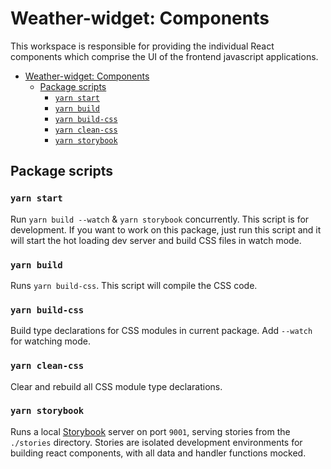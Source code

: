 # Weather-widget: Components

This workspace is responsible for providing the individual React components which comprise the UI of the frontend javascript applications.

- [Weather-widget: Components](#weather-widget-components)
  - [Package scripts](#package-scripts)
    - [`yarn start`](#yarn-start)
    - [`yarn build`](#yarn-build)
    - [`yarn build-css`](#yarn-build-css)
    - [`yarn clean-css`](#yarn-clean-css)
    - [`yarn storybook`](#yarn-storybook)

## Package scripts

### `yarn start`

Run `yarn build --watch` & `yarn storybook` concurrently. This script is for development. If you want to work on this package, just run this script and it will start the hot loading dev server and build CSS files in watch mode.

### `yarn build`

Runs `yarn build-css`. This script will compile the CSS code.

### `yarn build-css`

Build type declarations for CSS modules in current package. Add `--watch` for watching mode.

### `yarn clean-css`

Clear and rebuild all CSS module type declarations.

### `yarn storybook`

Runs a local [Storybook](https://storybook.js.org/) server on port `9001`, serving stories from the `./stories` directory. Stories are isolated development environments for building react components, with all data and handler functions mocked.
